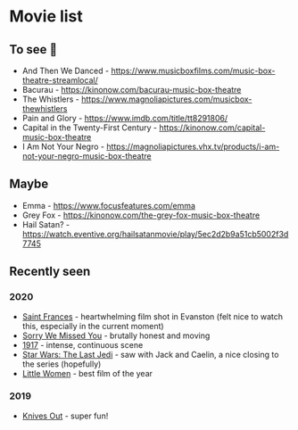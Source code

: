 # Movie list

## To see 👀
* And Then We Danced - https://www.musicboxfilms.com/music-box-theatre-streamlocal/
* Bacurau - https://kinonow.com/bacurau-music-box-theatre
* The Whistlers - https://www.magnoliapictures.com/musicbox-thewhistlers
* Pain and Glory - https://www.imdb.com/title/tt8291806/
* Capital in the Twenty-First Century - https://kinonow.com/capital-music-box-theatre
* I Am Not Your Negro - https://magnoliapictures.vhx.tv/products/i-am-not-your-negro-music-box-theatre

## Maybe
* Emma - https://www.focusfeatures.com/emma
* Grey Fox - https://kinonow.com/the-grey-fox-music-box-theatre
* Hail Satan? - https://watch.eventive.org/hailsatanmovie/play/5ec2d2b9a51cb5002f3d7745

## Recently seen
### 2020
* [Saint Frances](https://www.imdb.com/title/tt9016016/) - heartwhelming film shot in Evanston (felt nice to watch this, especially in the current moment)
* [Sorry We Missed You](https://www.imdb.com/title/tt8359816/) - brutally honest and moving
* [1917](https://www.imdb.com/title/tt8579674/) - intense, continuous scene
* [Star Wars: The Last Jedi](https://www.imdb.com/title/tt2527336/) - saw with Jack and Caelin, a nice closing to the series (hopefully)
* [Little Women](https://www.imdb.com/title/tt3281548/) - best film of the year
### 2019
* [Knives Out](https://www.imdb.com/title/tt8946378/) - super fun!
